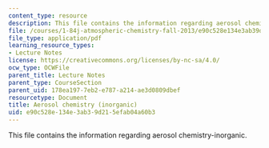 ```yaml
---
content_type: resource
description: This file contains the information regarding aerosol chemistry-inorganic.
file: /courses/1-84j-atmospheric-chemistry-fall-2013/e90c528e134e3ab39d215efab04a60b3_MIT1_84JF13_Lec19_inogacPrcls.pdf
file_type: application/pdf
learning_resource_types:
- Lecture Notes
license: https://creativecommons.org/licenses/by-nc-sa/4.0/
ocw_type: OCWFile
parent_title: Lecture Notes
parent_type: CourseSection
parent_uid: 178ea197-7eb2-e787-a214-ae3d0809dbef
resourcetype: Document
title: Aerosol chemistry (inorganic)
uid: e90c528e-134e-3ab3-9d21-5efab04a60b3
---
```

This file contains the information regarding aerosol chemistry-inorganic.